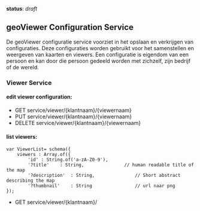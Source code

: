 **status**: *draft*


## geoViewer Configuration Service ##

De geoViewer configuratie service voorziet in het opslaan en verkrijgen van configuraties. Deze configuraties worden gebruikt voor het samenstellen en weergeven van kaarten en viewers. Een configuratie is eigendom van een persoon en kan door die persoon gedeeld worden met zichzelf, zijn bedrijf of de wereld. 



### Viewer Service

#### edit viewer configuration: ####

- GET service/viewer/{klantnaam}/{viewernaam}
- PUT service/viewer/{klantnaam}/{viewernaam}
- DELETE service/viewer/{klantnaam}/{viewernaam}

#### list viewers: ####

	var ViewerList= schema({
		viewers : Array.of({
			'id' : String.of('a-zA-Z0-9'),
			'?title'	: String,				// human readable title of the map
			'?description' 	: String,				// Short abstract describing the map
			'?thumbnail'   	: String				// url naar png
	});

- GET service/viewer/{klantnaam}/

